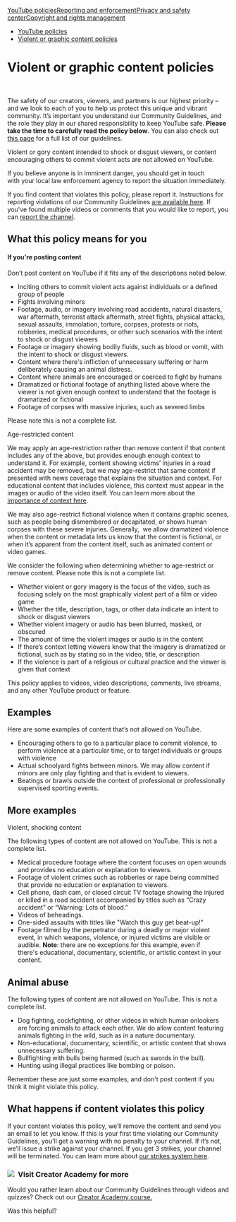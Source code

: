 [YouTube policies](/youtube/topic/2803176?hl=en&ref_topic=6151248,3230811,3256124,)[Reporting and enforcement](/youtube/topic/2803138?hl=en&ref_topic=6151248,3230811,3256124,)[Privacy and safety center](/youtube/topic/2803240?hl=en&ref_topic=6151248,3230811,3256124,)[Copyright and rights management](/youtube/topic/2676339?hl=en&ref_topic=6151248,3230811,3256124,)
    

*   [YouTube policies](/youtube/topic/2803176?hl=en&ref_topic=6151248)
*   [Violent or graphic content policies](/youtube/answer/2802008)

Violent or graphic content policies
===================================

  
 

The safety of our creators, viewers, and partners is our highest priority – and we look to each of you to help us protect this unique and vibrant community. It’s important you understand our Community Guidelines, and the role they play in our shared responsibility to keep YouTube safe. **Please take the time to carefully read the policy below**. You can also check out [this page](/youtube/answer/9288567) for a full list of our guidelines.

Violent or gory content intended to shock or disgust viewers, or content encouraging others to commit violent acts are not allowed on YouTube.

If you believe anyone is in imminent danger, you should get in touch with your local law enforcement agency to report the situation immediately.

If you find content that violates this policy, please report it. Instructions for reporting violations of our Community Guidelines [are available here](https://support.google.com/youtube/answer/2802027). If you've found multiple videos or comments that you would like to report, you can [report the channel](https://support.google.com/youtube/answer/2802027#report_channel).

What this policy means for you
------------------------------

#### If you're posting content

Don’t post content on YouTube if it fits any of the descriptions noted below.

*   Inciting others to commit violent acts against individuals or a defined group of people
*   Fights involving minors
*   Footage, audio, or imagery involving road accidents, natural disasters, war aftermath, terrorist attack aftermath, street fights, physical attacks, sexual assaults, immolation, torture, corpses, protests or riots, robberies, medical procedures, or other such scenarios with the intent to shock or disgust viewers
*   Footage or imagery showing bodily fluids, such as blood or vomit, with the intent to shock or disgust viewers.
*   Content where there's infliction of unnecessary suffering or harm deliberately causing an animal distress. 
*   Content where animals are encouraged or coerced to fight by humans
*   Dramatized or fictional footage of anything listed above where the viewer is not given enough context to understand that the footage is dramatized or fictional
*   Footage of corpses with massive injuries, such as severed limbs

Please note this is not a complete list.

Age-restricted content

We may apply an age-restriction rather than remove content if that content includes any of the above, but provides enough enough context to understand it. For example, content showing victims’ injuries in a road accident may be removed, but we may age-restrict that same content if presented with news coverage that explains the situation and context. For educational content that includes violence, this context must appear in the images or audio of the video itself. You can learn more about the [importance of context here](https://support.google.com/youtube/answer/6345162).

We may also age-restrict fictional violence when it contains graphic scenes, such as people being dismembered or decapitated, or shows human corpses with these severe injuries. Generally,  we allow dramatized violence when the content or metadata lets us know that the content is fictional, or when it’s apparent from the content itself, such as animated content or video games. 

We consider the following when determining whether to age-restrict or remove content. Please note this is not a complete list.

*   Whether violent or gory imagery is the focus of the video, such as focusing solely on the most graphically violent part of a film or video game
*   Whether the title, description, tags, or other data indicate an intent to shock or disgust viewers
*   Whether violent imagery or audio has been blurred, masked, or obscured
*   The amount of time the violent images or audio is in the content
*   If there’s context letting viewers know that the imagery is dramatized or fictional, such as by stating so in the video, title, or description
*   If the violence is part of a religious or cultural practice and the viewer is given that context

This policy applies to videos, video descriptions, comments, live streams, and any other YouTube product or feature.

Examples
--------

Here are some examples of content that’s not allowed on YouTube.

*   Encouraging others to go to a particular place to commit violence, to perform violence at a particular time, or to target individuals or groups with violence
*   Actual schoolyard fights between minors. We may allow content if minors are only play fighting and that is evident to viewers.
*   Beatings or brawls outside the context of professional or professionally supervised sporting events.

More examples 
--------------

Violent, shocking content 

The following types of content are not allowed on YouTube. This is not a complete list.

*   Medical procedure footage where the content focuses on open wounds and provides no education or explanation to viewers.
*   Footage of violent crimes such as robberies or rape being committed that provide no education or explanation to viewers.
*   Cell phone, dash cam, or closed circuit TV footage showing the injured or killed in a road accident accompanied by titles such as “Crazy accident” or “Warning: Lots of blood.”
*   Videos of beheadings. 
*   One-sided assaults with titles like "Watch this guy get beat-up!"
*   Footage filmed by the perpetrator during a deadly or major violent event, in which weapons, violence, or injured victims are visible or audible. **Note**: there are no exceptions for this example, even if there's educational, documentary, scientific, or artistic context in your content. 

Animal abuse
------------

The following types of content are not allowed on YouTube. This is not a complete list.

*   Dog fighting, cockfighting, or other videos in which human onlookers are forcing animals to attack each other. We do allow content featuring animals fighting in the wild, such as in a nature documentary.  
*   Non-educational, documentary, scientific, or artistic content that shows unnecessary suffering.
*   Bullfighting with bulls being harmed (such as swords in the bull).
*   Hunting using illegal practices like bombing or poison.

Remember these are just some examples, and don't post content if you think it might violate this policy. 

What happens if content violates this policy
--------------------------------------------

If your content violates this policy, we’ll remove the content and send you an email to let you know. If this is your first time violating our Community Guidelines, you’ll get a warning with no penalty to your channel. If it’s not, we’ll issue a strike against your channel. If you get 3 strikes, your channel will be terminated. You can learn more about [our strikes system here](/youtube/answer/2802032).

### ![](//www.gstatic.com/images/icons/material/system/1x/video_library_grey600_24dp.png)  Visit Creator Academy for more

Would you rather learn about our Community Guidelines through videos and quizzes? Check out our [Creator Academy course.](https://creatoracademy.youtube.com/page/lesson/policy-violence)

Was this helpful?
